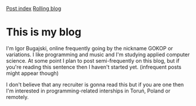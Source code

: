 <a class="butt" href="index/">Post index</a>
<a class="butt" href="roll/">Rolling blog</a>

# This is my blog

I'm Igor Bugajski, online frequently going by the nickname GOKOP or variations.
I like programming and music and I'm studying applied computer science.
At some point I plan to post semi-frequently on this blog,
but if you're reading this sentence then I haven't started yet. (infrequent posts might appear though)

I don't believe that any recruiter is gonna read this but if you are one
then I'm interested in programming-related interships in Toruń, Poland or remotely.
